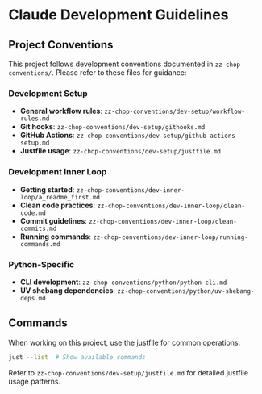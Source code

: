 # Claude Development Guidelines

## Project Conventions

This project follows development conventions documented in `zz-chop-conventions/`. Please refer to these files for guidance:

### Development Setup

- **General workflow rules**: `zz-chop-conventions/dev-setup/workflow-rules.md`
- **Git hooks**: `zz-chop-conventions/dev-setup/githooks.md`
- **GitHub Actions**: `zz-chop-conventions/dev-setup/github-actions-setup.md`
- **Justfile usage**: `zz-chop-conventions/dev-setup/justfile.md`

### Development Inner Loop

- **Getting started**: `zz-chop-conventions/dev-inner-loop/a_readme_first.md`
- **Clean code practices**: `zz-chop-conventions/dev-inner-loop/clean-code.md`
- **Commit guidelines**: `zz-chop-conventions/dev-inner-loop/clean-commits.md`
- **Running commands**: `zz-chop-conventions/dev-inner-loop/running-commands.md`

### Python-Specific

- **CLI development**: `zz-chop-conventions/python/python-cli.md`
- **UV shebang dependencies**: `zz-chop-conventions/python/uv-shebang-deps.md`

## Commands

When working on this project, use the justfile for common operations:

```bash
just --list  # Show available commands
```

Refer to `zz-chop-conventions/dev-setup/justfile.md` for detailed justfile usage patterns.
